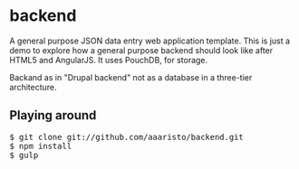 backend
=======

A general purpose JSON data entry web application template.
This is just a demo to explore how a general purpose backend
should look like after HTML5 and AngularJS. It uses PouchDB,
for storage. 

Backand as in "Drupal backend" not as a database in a three-tier
architecture.


## Playing around

<pre>
$ git clone git://github.com/aaaristo/backend.git
$ npm install
$ gulp
</pre>
